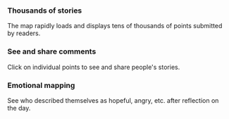 ### Thousands of stories
The map rapidly loads and displays tens of thousands of points submitted by readers.

### See and share comments
Click on individual points to see and share people's stories.

### Emotional mapping
See who described themselves as hopeful, angry, etc. after reflection on the day.